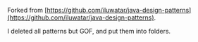 Forked from [https://github.com/iluwatar/java-design-patterns](https://github.com/iluwatar/java-design-patterns).

I deleted all patterns but GOF, and put them into folders.
